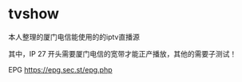 # tvshow
本人整理的厦门电信能使用的的iptv直播源

其中，IP 27 开头需要厦门电信的宽带才能正产播放，其他的需要子测试！

EPG
https://epg.sec.st/epg.php

